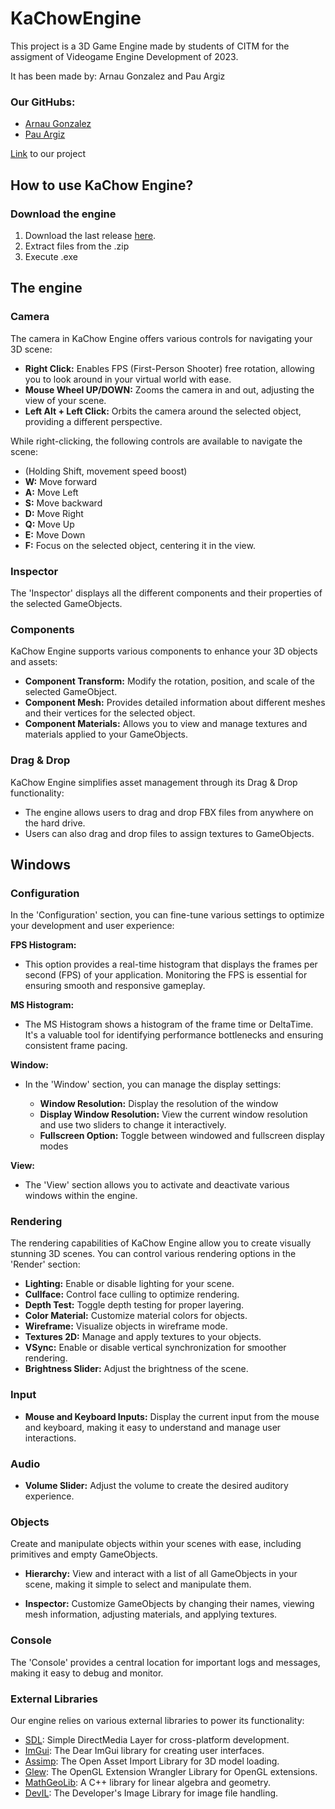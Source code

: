 # KaChowEngine

This project is a 3D Game Engine made by students of CITM for the assigment of Videogame Engine Development of 2023.

It has been made by: Arnau Gonzalez and Pau Argiz

### Our GitHubs:
* [Arnau Gonzalez](https://github.com/arinWald)
* [Pau Argiz](https://github.com/PauM4)

[Link](https://github.com/arinWald/KaChowEngine) to our project

## How to use KaChow Engine?

### Download the engine

1. Download the last release [here](https://github.com/arinWald/KaChowEngine).
2. Extract files from the .zip
3. Execute .exe

## The engine

### Camera

The camera in KaChow Engine offers various controls for navigating your 3D scene:

- **Right Click:** Enables FPS (First-Person Shooter) free rotation, allowing you to look around in your virtual world with ease.
- **Mouse Wheel UP/DOWN:** Zooms the camera in and out, adjusting the view of your scene.
- **Left Alt + Left Click:** Orbits the camera around the selected object, providing a different perspective.

While right-clicking, the following controls are available to navigate the scene:

- (Holding Shift, movement speed boost)
- **W:** Move forward
- **A:** Move Left
- **S:** Move backward
- **D:** Move Right
- **Q:** Move Up
- **E:** Move Down
- **F:** Focus on the selected object, centering it in the view.

### Inspector

The 'Inspector' displays all the different components and their properties of the selected GameObjects.

### Components

KaChow Engine supports various components to enhance your 3D objects and assets:

- **Component Transform:** Modify the rotation, position, and scale of the selected GameObject.
- **Component Mesh:** Provides detailed information about different meshes and their vertices for the selected object.
- **Component Materials:** Allows you to view and manage textures and materials applied to your GameObjects.

### Drag & Drop

KaChow Engine simplifies asset management through its Drag & Drop functionality:

- The engine allows users to drag and drop FBX files from anywhere on the hard drive.
- Users can also drag and drop files to assign textures to GameObjects.

## Windows

### Configuration

In the 'Configuration' section, you can fine-tune various settings to optimize your development and user experience:

**FPS Histogram:**
- This option provides a real-time histogram that displays the frames per second (FPS) of your application. Monitoring the FPS is essential for ensuring smooth and responsive gameplay.

**MS Histogram:**
- The MS Histogram shows a histogram of the frame time or DeltaTime. It's a valuable tool for identifying performance bottlenecks and ensuring consistent frame pacing.

**Window:**
- In the 'Window' section, you can manage the display settings:

  - **Window Resolution:** Display the resolution of the window
  - **Display Window Resolution:** View the current window resolution and use two sliders to change it interactively.
  - **Fullscreen Option:** Toggle between windowed and fullscreen display modes

**View:**
- The 'View' section allows you to activate and deactivate various windows within the engine.

### Rendering

The rendering capabilities of KaChow Engine allow you to create visually stunning 3D scenes. You can control various rendering options in the 'Render' section:

- **Lighting:** Enable or disable lighting for your scene.
- **Cullface:** Control face culling to optimize rendering.
- **Depth Test:** Toggle depth testing for proper layering.
- **Color Material:** Customize material colors for objects.
- **Wireframe:** Visualize objects in wireframe mode.
- **Textures 2D:** Manage and apply textures to your objects.
- **VSync:** Enable or disable vertical synchronization for smoother rendering.
- **Brightness Slider:** Adjust the brightness of the scene.

### Input

- **Mouse and Keyboard Inputs:** Display the current input from the mouse and keyboard, making it easy to understand and manage user interactions.

### Audio

- **Volume Slider:** Adjust the volume to create the desired auditory experience.

### Objects

Create and manipulate objects within your scenes with ease, including primitives and empty GameObjects.

- **Hierarchy:** View and interact with a list of all GameObjects in your scene, making it simple to select and manipulate them.

- **Inspector:** Customize GameObjects by changing their names, viewing mesh information, adjusting materials, and applying textures.

### Console

The 'Console' provides a central location for important logs and messages, making it easy to debug and monitor.

### External Libraries

Our engine relies on various external libraries to power its functionality:

- [SDL](https://www.libsdl.org/): Simple DirectMedia Layer for cross-platform development.
- [ImGui](https://github.com/ocornut/imgui): The Dear ImGui library for creating user interfaces.
- [Assimp](https://www.assimp.org/): The Open Asset Import Library for 3D model loading.
- [Glew](http://glew.sourceforge.net/): The OpenGL Extension Wrangler Library for OpenGL extensions.
- [MathGeoLib](https://github.com/juj/MathGeoLib): A C++ library for linear algebra and geometry.
- [DevIL](http://openil.sourceforge.net/): The Developer's Image Library for image file handling.

